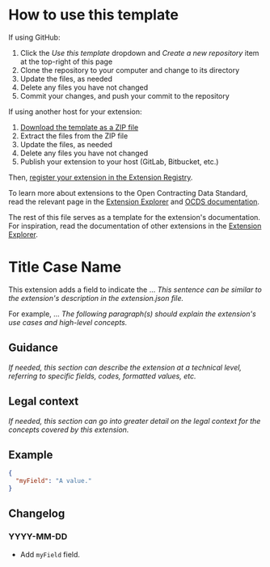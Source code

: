# How to use this template

If using GitHub:

1. Click the *Use this template* dropdown and *Create a new repository* item at the top-right of this page
1. Clone the repository to your computer and change to its directory
1. Update the files, as needed
1. Delete any files you have not changed
1. Commit your changes, and push your commit to the repository

If using another host for your extension:

1. [Download the template as a ZIP file](https://github.com/open-contracting/standard_extension_template/archive/master.zip)
1. Extract the files from the ZIP file
1. Update the files, as needed
1. Delete any files you have not changed
1. Publish your extension to your host (GitLab, Bitbucket, etc.)

Then, [register your extension in the Extension Registry](https://github.com/open-contracting/extension_registry).

To learn more about extensions to the Open Contracting Data Standard, read the relevant page in the [Extension Explorer](https://extensions.open-contracting.org/en/publishers/) and [OCDS documentation](https://standard.open-contracting.org/latest/en/extensions/).

The rest of this file serves as a template for the extension's documentation. For inspiration, read the documentation of other extensions in the [Extension Explorer](https://extensions.open-contracting.org/).

# Title Case Name

This extension adds a field to indicate the ... *This sentence can be similar to the extension's description in the extension.json file.*

For example, ... *The following paragraph(s) should explain the extension's use cases and high-level concepts.*

## Guidance

*If needed, this section can describe the extension at a technical level, referring to specific fields, codes, formatted values, etc.*

## Legal context

*If needed, this section can go into greater detail on the legal context for the concepts covered by this extension.*

## Example

```json
{
  "myField": "A value."
}
```

## Changelog

### YYYY-MM-DD

- Add `myField` field.
